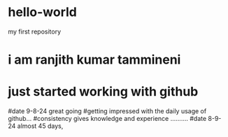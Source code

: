 # hello-world
my first repository
# i am ranjith kumar tammineni
# just started working with github
#date 9-8-24 great going
#getting impressed with the daily usage of github...
#consistency gives knowledge and experience
..........
#date 8-9-24 almost 45 days, 
